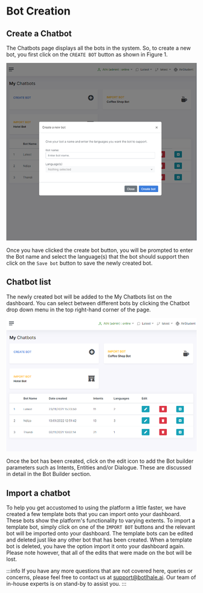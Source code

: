 

# Bot Creation

## Create a Chatbot
 
The Chatbots page displays all the bots in the system. 
So, to create a new bot, you first click on the `CREATE BOT` button as shown in Figure 1.

![chatbots](../../../static/img/create-chatbot.PNG)

Once you have clicked the create bot button, you will be prompted to enter the Bot name and select the language(s) that the bot should support then click on the `Save bot` button to save the newly created bot.


## Chatbot list
 
The newly created bot will be added to the My Chatbots list on the dashboard. You can select between different bots by clicking the Chatbot drop down menu in the top right-hand  corner of the page.

![create chatbot](../../../static/img/chatbots-list.PNG)

Once the bot has been created, click on the edit icon to add the Bot builder parameters such as Intents, Entities and/or Dialogue. These are discussed in detail in the Bot Builder section.

## Import a chatbot

To help you get accustomed to using the platform a little faster, we have created a few template bots that you can import onto your dashboard. These bots show the platform's functionality to varying extents. To import a template bot, simply click on one of the `IMPORT BOT` buttons and the relevant bot will be imported onto your dashboard. The template bots can be edited and deleted just like any other bot that has been created. When a template bot is deleted, you have the option import it onto your dashboard again. Please note however, that all of the edits that were made on the bot will be lost. 

:::info
If you have any more questions that are not covered here, queries or concerns, please feel free to contact us at support@botlhale.ai. Our team of in-house experts is on stand-by to assist you.
:::
